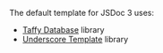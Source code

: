 The default template for JSDoc 3 uses:

- [Taffy Database](http://taffydb.com/) library
- [Underscore Template](http://underscorejs.org/#template) library
